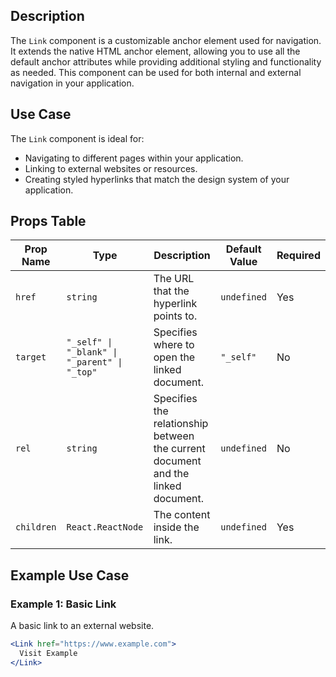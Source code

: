 ## Description
The `Link` component is a customizable anchor element used for navigation. It extends the native HTML anchor element, allowing you to use all the default anchor attributes while providing additional styling and functionality as needed. This component can be used for both internal and external navigation in your application.

## Use Case
The `Link` component is ideal for:
- Navigating to different pages within your application.
- Linking to external websites or resources.
- Creating styled hyperlinks that match the design system of your application.

## Props Table

| Prop Name    | Type                                             | Description                                                         | Default Value     | Required |
|--------------|--------------------------------------------------|---------------------------------------------------------------------|-------------------|----------|
| `href`       | `string`                                         | The URL that the hyperlink points to.                               | `undefined`       | Yes      |
| `target`     | `"_self" \| "_blank" \| "_parent" \| "_top"`     | Specifies where to open the linked document.                        | `"_self"`         | No       |
| `rel`        | `string`                                         | Specifies the relationship between the current document and the linked document. | `undefined`       | No       |
| `children`   | `React.ReactNode`                                | The content inside the link.                                        | `undefined`       | Yes      |

## Example Use Case

### Example 1: Basic Link
A basic link to an external website.
```jsx
<Link href="https://www.example.com">
  Visit Example
</Link>
```